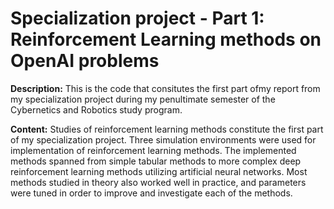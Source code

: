 # Specialization project - Part 1: Reinforcement Learning methods on OpenAI problems

**Description:** This is the code that consitutes the first part ofmy report from my specialization project during my penultimate semester of the Cybernetics and Robotics study program.

**Content:** Studies of reinforcement learning methods constitute the first part of my specialization project. Three simulation environments were used for implementation of reinforcement learning methods.
The implemented methods spanned from simple tabular methods to more complex deep reinforcement learning methods utilizing artificial neural networks. Most methods studied in theory also worked well in practice, and parameters were tuned in order to improve and investigate each of the methods.

